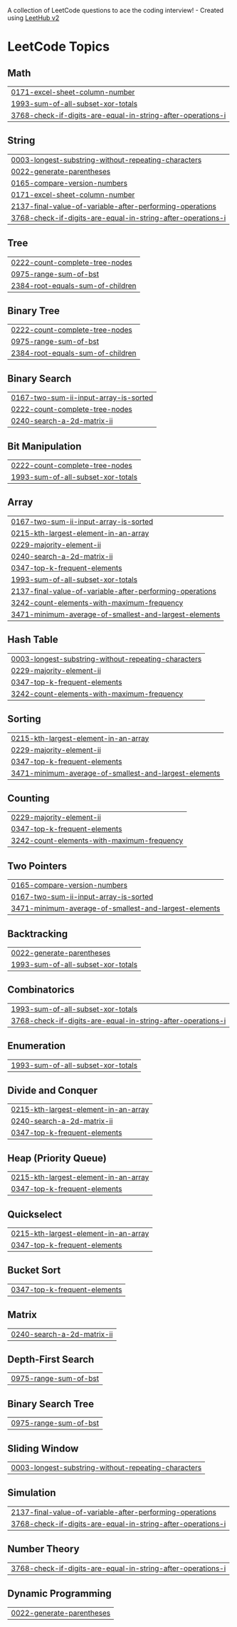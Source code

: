 A collection of LeetCode questions to ace the coding interview! - Created using [LeetHub v2](https://github.com/arunbhardwaj/LeetHub-2.0)
<!---LeetCode Topics Start-->
# LeetCode Topics
## Math
|  |
| ------- |
| [0171-excel-sheet-column-number](https://github.com/23A91A05H8/LeetCode/tree/master/0171-excel-sheet-column-number) |
| [1993-sum-of-all-subset-xor-totals](https://github.com/23A91A05H8/LeetCode/tree/master/1993-sum-of-all-subset-xor-totals) |
| [3768-check-if-digits-are-equal-in-string-after-operations-i](https://github.com/23A91A05H8/LeetCode/tree/master/3768-check-if-digits-are-equal-in-string-after-operations-i) |
## String
|  |
| ------- |
| [0003-longest-substring-without-repeating-characters](https://github.com/23A91A05H8/LeetCode/tree/master/0003-longest-substring-without-repeating-characters) |
| [0022-generate-parentheses](https://github.com/23A91A05H8/LeetCode/tree/master/0022-generate-parentheses) |
| [0165-compare-version-numbers](https://github.com/23A91A05H8/LeetCode/tree/master/0165-compare-version-numbers) |
| [0171-excel-sheet-column-number](https://github.com/23A91A05H8/LeetCode/tree/master/0171-excel-sheet-column-number) |
| [2137-final-value-of-variable-after-performing-operations](https://github.com/23A91A05H8/LeetCode/tree/master/2137-final-value-of-variable-after-performing-operations) |
| [3768-check-if-digits-are-equal-in-string-after-operations-i](https://github.com/23A91A05H8/LeetCode/tree/master/3768-check-if-digits-are-equal-in-string-after-operations-i) |
## Tree
|  |
| ------- |
| [0222-count-complete-tree-nodes](https://github.com/23A91A05H8/LeetCode/tree/master/0222-count-complete-tree-nodes) |
| [0975-range-sum-of-bst](https://github.com/23A91A05H8/LeetCode/tree/master/0975-range-sum-of-bst) |
| [2384-root-equals-sum-of-children](https://github.com/23A91A05H8/LeetCode/tree/master/2384-root-equals-sum-of-children) |
## Binary Tree
|  |
| ------- |
| [0222-count-complete-tree-nodes](https://github.com/23A91A05H8/LeetCode/tree/master/0222-count-complete-tree-nodes) |
| [0975-range-sum-of-bst](https://github.com/23A91A05H8/LeetCode/tree/master/0975-range-sum-of-bst) |
| [2384-root-equals-sum-of-children](https://github.com/23A91A05H8/LeetCode/tree/master/2384-root-equals-sum-of-children) |
## Binary Search
|  |
| ------- |
| [0167-two-sum-ii-input-array-is-sorted](https://github.com/23A91A05H8/LeetCode/tree/master/0167-two-sum-ii-input-array-is-sorted) |
| [0222-count-complete-tree-nodes](https://github.com/23A91A05H8/LeetCode/tree/master/0222-count-complete-tree-nodes) |
| [0240-search-a-2d-matrix-ii](https://github.com/23A91A05H8/LeetCode/tree/master/0240-search-a-2d-matrix-ii) |
## Bit Manipulation
|  |
| ------- |
| [0222-count-complete-tree-nodes](https://github.com/23A91A05H8/LeetCode/tree/master/0222-count-complete-tree-nodes) |
| [1993-sum-of-all-subset-xor-totals](https://github.com/23A91A05H8/LeetCode/tree/master/1993-sum-of-all-subset-xor-totals) |
## Array
|  |
| ------- |
| [0167-two-sum-ii-input-array-is-sorted](https://github.com/23A91A05H8/LeetCode/tree/master/0167-two-sum-ii-input-array-is-sorted) |
| [0215-kth-largest-element-in-an-array](https://github.com/23A91A05H8/LeetCode/tree/master/0215-kth-largest-element-in-an-array) |
| [0229-majority-element-ii](https://github.com/23A91A05H8/LeetCode/tree/master/0229-majority-element-ii) |
| [0240-search-a-2d-matrix-ii](https://github.com/23A91A05H8/LeetCode/tree/master/0240-search-a-2d-matrix-ii) |
| [0347-top-k-frequent-elements](https://github.com/23A91A05H8/LeetCode/tree/master/0347-top-k-frequent-elements) |
| [1993-sum-of-all-subset-xor-totals](https://github.com/23A91A05H8/LeetCode/tree/master/1993-sum-of-all-subset-xor-totals) |
| [2137-final-value-of-variable-after-performing-operations](https://github.com/23A91A05H8/LeetCode/tree/master/2137-final-value-of-variable-after-performing-operations) |
| [3242-count-elements-with-maximum-frequency](https://github.com/23A91A05H8/LeetCode/tree/master/3242-count-elements-with-maximum-frequency) |
| [3471-minimum-average-of-smallest-and-largest-elements](https://github.com/23A91A05H8/LeetCode/tree/master/3471-minimum-average-of-smallest-and-largest-elements) |
## Hash Table
|  |
| ------- |
| [0003-longest-substring-without-repeating-characters](https://github.com/23A91A05H8/LeetCode/tree/master/0003-longest-substring-without-repeating-characters) |
| [0229-majority-element-ii](https://github.com/23A91A05H8/LeetCode/tree/master/0229-majority-element-ii) |
| [0347-top-k-frequent-elements](https://github.com/23A91A05H8/LeetCode/tree/master/0347-top-k-frequent-elements) |
| [3242-count-elements-with-maximum-frequency](https://github.com/23A91A05H8/LeetCode/tree/master/3242-count-elements-with-maximum-frequency) |
## Sorting
|  |
| ------- |
| [0215-kth-largest-element-in-an-array](https://github.com/23A91A05H8/LeetCode/tree/master/0215-kth-largest-element-in-an-array) |
| [0229-majority-element-ii](https://github.com/23A91A05H8/LeetCode/tree/master/0229-majority-element-ii) |
| [0347-top-k-frequent-elements](https://github.com/23A91A05H8/LeetCode/tree/master/0347-top-k-frequent-elements) |
| [3471-minimum-average-of-smallest-and-largest-elements](https://github.com/23A91A05H8/LeetCode/tree/master/3471-minimum-average-of-smallest-and-largest-elements) |
## Counting
|  |
| ------- |
| [0229-majority-element-ii](https://github.com/23A91A05H8/LeetCode/tree/master/0229-majority-element-ii) |
| [0347-top-k-frequent-elements](https://github.com/23A91A05H8/LeetCode/tree/master/0347-top-k-frequent-elements) |
| [3242-count-elements-with-maximum-frequency](https://github.com/23A91A05H8/LeetCode/tree/master/3242-count-elements-with-maximum-frequency) |
## Two Pointers
|  |
| ------- |
| [0165-compare-version-numbers](https://github.com/23A91A05H8/LeetCode/tree/master/0165-compare-version-numbers) |
| [0167-two-sum-ii-input-array-is-sorted](https://github.com/23A91A05H8/LeetCode/tree/master/0167-two-sum-ii-input-array-is-sorted) |
| [3471-minimum-average-of-smallest-and-largest-elements](https://github.com/23A91A05H8/LeetCode/tree/master/3471-minimum-average-of-smallest-and-largest-elements) |
## Backtracking
|  |
| ------- |
| [0022-generate-parentheses](https://github.com/23A91A05H8/LeetCode/tree/master/0022-generate-parentheses) |
| [1993-sum-of-all-subset-xor-totals](https://github.com/23A91A05H8/LeetCode/tree/master/1993-sum-of-all-subset-xor-totals) |
## Combinatorics
|  |
| ------- |
| [1993-sum-of-all-subset-xor-totals](https://github.com/23A91A05H8/LeetCode/tree/master/1993-sum-of-all-subset-xor-totals) |
| [3768-check-if-digits-are-equal-in-string-after-operations-i](https://github.com/23A91A05H8/LeetCode/tree/master/3768-check-if-digits-are-equal-in-string-after-operations-i) |
## Enumeration
|  |
| ------- |
| [1993-sum-of-all-subset-xor-totals](https://github.com/23A91A05H8/LeetCode/tree/master/1993-sum-of-all-subset-xor-totals) |
## Divide and Conquer
|  |
| ------- |
| [0215-kth-largest-element-in-an-array](https://github.com/23A91A05H8/LeetCode/tree/master/0215-kth-largest-element-in-an-array) |
| [0240-search-a-2d-matrix-ii](https://github.com/23A91A05H8/LeetCode/tree/master/0240-search-a-2d-matrix-ii) |
| [0347-top-k-frequent-elements](https://github.com/23A91A05H8/LeetCode/tree/master/0347-top-k-frequent-elements) |
## Heap (Priority Queue)
|  |
| ------- |
| [0215-kth-largest-element-in-an-array](https://github.com/23A91A05H8/LeetCode/tree/master/0215-kth-largest-element-in-an-array) |
| [0347-top-k-frequent-elements](https://github.com/23A91A05H8/LeetCode/tree/master/0347-top-k-frequent-elements) |
## Quickselect
|  |
| ------- |
| [0215-kth-largest-element-in-an-array](https://github.com/23A91A05H8/LeetCode/tree/master/0215-kth-largest-element-in-an-array) |
| [0347-top-k-frequent-elements](https://github.com/23A91A05H8/LeetCode/tree/master/0347-top-k-frequent-elements) |
## Bucket Sort
|  |
| ------- |
| [0347-top-k-frequent-elements](https://github.com/23A91A05H8/LeetCode/tree/master/0347-top-k-frequent-elements) |
## Matrix
|  |
| ------- |
| [0240-search-a-2d-matrix-ii](https://github.com/23A91A05H8/LeetCode/tree/master/0240-search-a-2d-matrix-ii) |
## Depth-First Search
|  |
| ------- |
| [0975-range-sum-of-bst](https://github.com/23A91A05H8/LeetCode/tree/master/0975-range-sum-of-bst) |
## Binary Search Tree
|  |
| ------- |
| [0975-range-sum-of-bst](https://github.com/23A91A05H8/LeetCode/tree/master/0975-range-sum-of-bst) |
## Sliding Window
|  |
| ------- |
| [0003-longest-substring-without-repeating-characters](https://github.com/23A91A05H8/LeetCode/tree/master/0003-longest-substring-without-repeating-characters) |
## Simulation
|  |
| ------- |
| [2137-final-value-of-variable-after-performing-operations](https://github.com/23A91A05H8/LeetCode/tree/master/2137-final-value-of-variable-after-performing-operations) |
| [3768-check-if-digits-are-equal-in-string-after-operations-i](https://github.com/23A91A05H8/LeetCode/tree/master/3768-check-if-digits-are-equal-in-string-after-operations-i) |
## Number Theory
|  |
| ------- |
| [3768-check-if-digits-are-equal-in-string-after-operations-i](https://github.com/23A91A05H8/LeetCode/tree/master/3768-check-if-digits-are-equal-in-string-after-operations-i) |
## Dynamic Programming
|  |
| ------- |
| [0022-generate-parentheses](https://github.com/23A91A05H8/LeetCode/tree/master/0022-generate-parentheses) |
<!---LeetCode Topics End-->